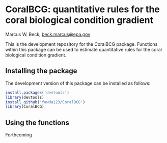 # CoralBCG: quantitative rules for the coral biological condition gradient
Marcus W. Beck, beck.marcus@epa.gov  

This is the development repository for the CoralBCG package. Functions within this package can be used to estimate quantitative rules for the coral biological condition gradient.

## Installing the package

The development version of this package can be installed as follows:


```r
install.packages('devtools')
library(devtools)
install_github('fawda123/CoralBCG')
library(CoralBCG)
```

## Using the functions



Forthcoming
